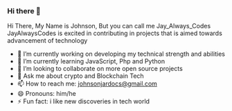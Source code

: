 ### Hi there 👋

Hi There, My Name is Johnson, But you can call me Jay_Always_Codes
JayAlwaysCodes is excited in contributing in projects that is aimed towards advancement of technology



- 🔭 I’m currently working on developing my technical strength and abilities
- 🌱 I’m currently learning JavaScript, Php and Python
- 👯 I’m looking to collaborate on more open source projects
- 💬 Ask me about crypto and Blockchain Tech
- 📫 How to reach me: johnsonjardocs@gmail.com
- 😄 Pronouns: him/he
- ⚡ Fun fact: i like new discoveries in tech world

